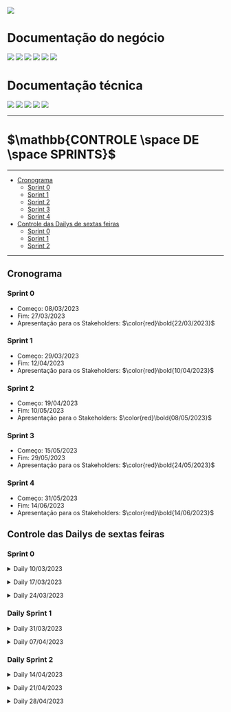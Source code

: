 
[![](https://img.shields.io/badge/Home-000000?style=for-the-badge&logo=markdown&logoColor=white)](home)

# Documentação do negócio
[![](https://img.shields.io/badge/Sprints-FF7518?style=for-the-badge&logo=markdown&logoColor=black)](sprints)
[![](https://img.shields.io/badge/Requisitos-000000?style=for-the-badge&logo=markdown&logoColor=white)](requisitos)
[![](https://img.shields.io/badge/Processos-000000?style=for-the-badge&logo=markdown&logoColor=white)](processos)
[![](https://img.shields.io/badge/Gerência-000000?style=for-the-badge&logo=markdown&logoColor=white)](gerencia)
[![](https://img.shields.io/badge/Horários-000000?style=for-the-badge&logo=markdown&logoColor=white)](horarios)
[![](https://img.shields.io/badge/squads-000000?style=for-the-badge&logo=markdown&logoColor=white)](squads)

# Documentação técnica
[![](https://img.shields.io/badge/Arquitetura-000000?style=for-the-badge&logo=markdown&logoColor=white)](arquitetura)
[![](https://img.shields.io/badge/Mockups-000000?style=for-the-badge&logo=markdown&logoColor=white)](mockups)
[![](https://img.shields.io/badge/Banco_de_dados-000000?style=for-the-badge&logo=markdown&logoColor=white)](banco_dados)
[![](https://img.shields.io/badge/Instalação-000000?style=for-the-badge&logo=markdown&logoColor=white)](instalacao)
[![](https://img.shields.io/badge/Configuração-000000?style=for-the-badge&logo=markdown&logoColor=white)](configuracao)

---
# $`\mathbb{CONTROLE \space DE \space SPRINTS}`$
---

- [Cronograma](#cronograma)
    - [Sprint 0](#sprint-0)
    - [Sprint 1](#sprint-1)
    - [Sprint 2](#sprint-2)
    - [Sprint 3](#sprint-3)
    - [Sprint 4](#sprint-4)
- [Controle das Dailys de sextas feiras](#controle-das-dailys-de-sextas-feiras)
    - [Sprint 0](#daily-sprint-0)
    - [Sprint 1](#daily-sprint-1)
    - [Sprint 2](#daily-sprint-2)

---

## Cronograma

### Sprint 0

- Começo: 08/03/2023 
- Fim: 27/03/2023
- Apresentação para os Stakeholders: $`\color{red}\bold{22/03/2023}`$

### Sprint 1

- Começo: 29/03/2023
- Fim: 12/04/2023
- Apresentação para os Stakeholders: $`\color{red}\bold{10/04/2023}`$

### Sprint 2

- Começo: 19/04/2023
- Fim: 10/05/2023
- Apresentação para o Stakeholders: $`\color{red}\bold{08/05/2023}`$

### Sprint 3

- Começo: 15/05/2023
- Fim: 29/05/2023
- Apresentação para os Stakeholders: $`\color{red}\bold{24/05/2023}`$

### Sprint 4

- Começo: 31/05/2023
- Fim: 14/06/2023
- Apresentação para os Stakeholders: $`\color{red}\bold{14/06/2023}`$

## Controle das Dailys de sextas feiras

### Sprint 0

<p>
<details>
<summary>Daily 10/03/2023</summary>

```mermaid
pie title Daily 10/03 - Sprint 0
    "Participaram - 3" : 3
    "Não participaram - 15" : 15
```

<h3>Participantes</h3>
<table>
  <tr>
    <th>Nome</th>
    <th>Nível</th>
    <th>Presença</th>
  </tr>
  <tr>
    <td>Brenda Pereira</td>
    <td>AGES I</td>
    <td>✅❌</td>
  </tr>
  <tr>
    <td>Carolina Ferreira</td>
    <td>AGES I</td>
    <td>✅❌</td>
  </tr>
  <tr>
    <td>Davi Oliveira</td>
    <td>AGES I</td>
    <td>✅❌</td>
  </tr>
  <tr>
    <td>Felipe Freitas</td>
    <td>AGES I</td>
    <td>✅❌</td>
  </tr>
  <tr>
    <td>Gabriel Giaretta</td>
    <td>AGES I</td>
    <td>✅❌</td>
  </tr>
  <tr>
    <td>Gabriel Ferreira</td>
    <td>AGES I</td>
    <td>✅❌</td>
  </tr>
  <tr>
    <td>Guilherme Pereira</td>
    <td>AGES I</td>
    <td>✅❌</td>
  </tr>
  <tr>
    <td>Matheus Caçabuena</td>
    <td>AGES I</td>
    <td>✅❌</td>
  </tr>
  <tr>
    <td>Arthur Mariano</td>
    <td>AGES II</td>
    <td>✅❌</td>
  </tr>
  <tr>
    <td>Israel Garcia</td>
    <td>AGES II</td>
    <td>✅❌</td>
  </tr>
  <tr>
    <td>Marcello Marcon</td>
    <td>AGES II</td>
    <td>✅❌</td>
  </tr>
  <tr>
    <td>Pedro Carlucci</td>
    <td>AGES II</td>
    <td>✅❌</td>
  </tr>
  <tr>
    <td>Arthur Ibarra</td>
    <td>AGES III</td>
    <td>✅❌</td>
  </tr>
  <tr>
    <td>Kevin Ribas</td>
    <td>AGES III</td>
    <td>✅❌</td>
  </tr>
  <tr>
    <td>Lucas Susin</td>
    <td>AGES III</td>
    <td>✅❌</td>
  </tr>
  <tr>
    <td>David Bertrand</td>
    <td>AGES IV</td>
    <td>✅❌</td>
  </tr>
  <tr>
    <td>Gabriel Fanto</td>
    <td>AGES IV</td>
    <td>✅❌</td>
  </tr>
  <tr>
    <td>Luiz Eduardo</td>
    <td>AGES IV</td>
    <td>✅❌</td>
  </tr>
</table>

</details>
</p>

<p>
<details>
<summary>Daily 17/03/2023</summary>

```mermaid
pie title Daily 17/03 - Sprint 0
    "Participaram - 13" : 13
    "Não participaram - 5" : 5
```

<h3>Participantes</h3>
<table>
  <tr>
    <th>Nome</th>
    <th>Nível</th>
    <th>Presença</th>
  </tr>
  <tr>
    <td>Brenda Pereira</td>
    <td>AGES I</td>
    <td>✅❌</td>
  </tr>
  <tr>
    <td>Carolina Ferreira</td>
    <td>AGES I</td>
    <td>✅❌</td>
  </tr>
  <tr>
    <td>Davi Oliveira</td>
    <td>AGES I</td>
    <td>✅❌</td>
  </tr>
  <tr>
    <td>Felipe Freitas</td>
    <td>AGES I</td>
    <td>✅❌</td>
  </tr>
  <tr>
    <td>Gabriel Giaretta</td>
    <td>AGES I</td>
    <td>✅❌</td>
  </tr>
  <tr>
    <td>Gabriel Ferreira</td>
    <td>AGES I</td>
    <td>✅❌</td>
  </tr>
  <tr>
    <td>Guilherme Pereira</td>
    <td>AGES I</td>
    <td>✅❌</td>
  </tr>
  <tr>
    <td>Matheus Caçabuena</td>
    <td>AGES I</td>
    <td>✅❌</td>
  </tr>
  <tr>
    <td>Arthur Mariano</td>
    <td>AGES II</td>
    <td>✅❌</td>
  </tr>
  <tr>
    <td>Israel Garcia</td>
    <td>AGES II</td>
    <td>✅❌</td>
  </tr>
  <tr>
    <td>Marcello Marcon</td>
    <td>AGES II</td>
    <td>✅❌</td>
  </tr>
  <tr>
    <td>Pedro Carlucci</td>
    <td>AGES II</td>
    <td>✅❌</td>
  </tr>
  <tr>
    <td>Arthur Ibarra</td>
    <td>AGES III</td>
    <td>✅❌</td>
  </tr>
  <tr>
    <td>Kevin Ribas</td>
    <td>AGES III</td>
    <td>✅❌</td>
  </tr>
  <tr>
    <td>Lucas Susin</td>
    <td>AGES III</td>
    <td>✅❌</td>
  </tr>
  <tr>
    <td>David Bertrand</td>
    <td>AGES IV</td>
    <td>✅❌</td>
  </tr>
  <tr>
    <td>Gabriel Fanto</td>
    <td>AGES IV</td>
    <td>✅❌</td>
  </tr>
  <tr>
    <td>Luiz Eduardo</td>
    <td>AGES IV</td>
    <td>✅❌</td>
  </tr>
</table>

</details>
</p>

<p>
<details>
<summary>Daily 24/03/2023</summary>

```mermaid
pie title Daily 24/03 - Sprint 0
    "Participaram - 8" : 8
    "Não participaram - 10" : 10
```

<h3>Participantes</h3>
<table>
  <tr>
    <th>Nome</th>
    <th>Nível</th>
    <th>Presença</th>
  </tr>
  <tr>
    <td>Brenda Pereira</td>
    <td>AGES I</td>
    <td>✅❌</td>
  </tr>
  <tr>
    <td>Carolina Ferreira</td>
    <td>AGES I</td>
    <td>✅❌</td>
  </tr>
  <tr>
    <td>Davi Oliveira</td>
    <td>AGES I</td>
    <td>✅❌</td>
  </tr>
  <tr>
    <td>Felipe Freitas</td>
    <td>AGES I</td>
    <td>✅❌</td>
  </tr>
  <tr>
    <td>Gabriel Giaretta</td>
    <td>AGES I</td>
    <td>✅❌</td>
  </tr>
  <tr>
    <td>Gabriel Ferreira</td>
    <td>AGES I</td>
    <td>✅❌</td>
  </tr>
  <tr>
    <td>Guilherme Pereira</td>
    <td>AGES I</td>
    <td>✅❌</td>
  </tr>
  <tr>
    <td>Matheus Caçabuena</td>
    <td>AGES I</td>
    <td>✅❌</td>
  </tr>
  <tr>
    <td>Arthur Mariano</td>
    <td>AGES II</td>
    <td>✅❌</td>
  </tr>
  <tr>
    <td>Israel Garcia</td>
    <td>AGES II</td>
    <td>✅❌</td>
  </tr>
  <tr>
    <td>Marcello Marcon</td>
    <td>AGES II</td>
    <td>✅❌</td>
  </tr>
  <tr>
    <td>Pedro Carlucci</td>
    <td>AGES II</td>
    <td>✅❌</td>
  </tr>
  <tr>
    <td>Arthur Ibarra</td>
    <td>AGES III</td>
    <td>✅❌</td>
  </tr>
  <tr>
    <td>Kevin Ribas</td>
    <td>AGES III</td>
    <td>✅❌</td>
  </tr>
  <tr>
    <td>Lucas Susin</td>
    <td>AGES III</td>
    <td>✅❌</td>
  </tr>
  <tr>
    <td>David Bertrand</td>
    <td>AGES IV</td>
    <td>✅❌</td>
  </tr>
  <tr>
    <td>Gabriel Fanto</td>
    <td>AGES IV</td>
    <td>✅❌</td>
  </tr>
  <tr>
    <td>Luiz Eduardo</td>
    <td>AGES IV</td>
    <td>✅❌</td>
  </tr>
</table>

</details>
</p>

### Daily Sprint 1

<p>
<details>
<summary>Daily 31/03/2023</summary>

```mermaid
pie title Daily 31/03 - Sprint 1
    "Participaram - 13" : 13
    "Não participaram - 5" : 5
```

<h3>Participantes</h3>
<table>
  <tr>
    <th>Nome</th>
    <th>Nível</th>
    <th>Presença</th>
  </tr>
  <tr>
    <td>Brenda Pereira</td>
    <td>AGES I</td>
    <td>✅❌</td>
  </tr>
  <tr>
    <td>Carolina Ferreira</td>
    <td>AGES I</td>
    <td>✅❌</td>
  </tr>
  <tr>
    <td>Davi Oliveira</td>
    <td>AGES I</td>
    <td>✅❌</td>
  </tr>
  <tr>
    <td>Felipe Freitas</td>
    <td>AGES I</td>
    <td>✅❌</td>
  </tr>
  <tr>
    <td>Gabriel Giaretta</td>
    <td>AGES I</td>
    <td>✅❌</td>
  </tr>
  <tr>
    <td>Gabriel Ferreira</td>
    <td>AGES I</td>
    <td>✅❌</td>
  </tr>
  <tr>
    <td>Guilherme Pereira</td>
    <td>AGES I</td>
    <td>✅❌</td>
  </tr>
  <tr>
    <td>Matheus Caçabuena</td>
    <td>AGES I</td>
    <td>✅❌</td>
  </tr>
  <tr>
    <td>Arthur Mariano</td>
    <td>AGES II</td>
    <td>✅❌</td>
  </tr>
  <tr>
    <td>Israel Garcia</td>
    <td>AGES II</td>
    <td>✅❌</td>
  </tr>
  <tr>
    <td>Marcello Marcon</td>
    <td>AGES II</td>
    <td>✅❌</td>
  </tr>
  <tr>
    <td>Pedro Carlucci</td>
    <td>AGES II</td>
    <td>✅❌</td>
  </tr>
  <tr>
    <td>Arthur Ibarra</td>
    <td>AGES III</td>
    <td>✅❌</td>
  </tr>
  <tr>
    <td>Kevin Ribas</td>
    <td>AGES III</td>
    <td>✅❌</td>
  </tr>
  <tr>
    <td>Lucas Susin</td>
    <td>AGES III</td>
    <td>✅❌</td>
  </tr>
  <tr>
    <td>David Bertrand</td>
    <td>AGES IV</td>
    <td>✅❌</td>
  </tr>
  <tr>
    <td>Gabriel Fanto</td>
    <td>AGES IV</td>
    <td>✅❌</td>
  </tr>
  <tr>
    <td>Luiz Eduardo</td>
    <td>AGES IV</td>
    <td>✅❌</td>
  </tr>
</table>

</details>
</p>

<p>
<details>
<summary>Daily 07/04/2023</summary>

```mermaid
pie title Daily 07/04 - Sprint 1
    "Participaram - 5" : 5
    "Não participaram - 13" : 13
```

<h3>Participantes</h3>
<table>
  <tr>
    <th>Nome</th>
    <th>Nível</th>
    <th>Presença</th>
  </tr>
  <tr>
    <td>Brenda Pereira</td>
    <td>AGES I</td>
    <td>✅❌</td>
  </tr>
  <tr>
    <td>Carolina Ferreira</td>
    <td>AGES I</td>
    <td>✅❌</td>
  </tr>
  <tr>
    <td>Davi Oliveira</td>
    <td>AGES I</td>
    <td>✅❌</td>
  </tr>
  <tr>
    <td>Felipe Freitas</td>
    <td>AGES I</td>
    <td>✅❌</td>
  </tr>
  <tr>
    <td>Gabriel Giaretta</td>
    <td>AGES I</td>
    <td>✅❌</td>
  </tr>
  <tr>
    <td>Gabriel Ferreira</td>
    <td>AGES I</td>
    <td>✅❌</td>
  </tr>
  <tr>
    <td>Guilherme Pereira</td>
    <td>AGES I</td>
    <td>✅❌</td>
  </tr>
  <tr>
    <td>Matheus Caçabuena</td>
    <td>AGES I</td>
    <td>✅❌</td>
  </tr>
  <tr>
    <td>Arthur Mariano</td>
    <td>AGES II</td>
    <td>✅❌</td>
  </tr>
  <tr>
    <td>Israel Garcia</td>
    <td>AGES II</td>
    <td>✅❌</td>
  </tr>
  <tr>
    <td>Marcello Marcon</td>
    <td>AGES II</td>
    <td>✅❌</td>
  </tr>
  <tr>
    <td>Pedro Carlucci</td>
    <td>AGES II</td>
    <td>✅❌</td>
  </tr>
  <tr>
    <td>Arthur Ibarra</td>
    <td>AGES III</td>
    <td>✅❌</td>
  </tr>
  <tr>
    <td>Kevin Ribas</td>
    <td>AGES III</td>
    <td>✅❌</td>
  </tr>
  <tr>
    <td>Lucas Susin</td>
    <td>AGES III</td>
    <td>✅❌</td>
  </tr>
  <tr>
    <td>David Bertrand</td>
    <td>AGES IV</td>
    <td>✅❌</td>
  </tr>
  <tr>
    <td>Gabriel Fanto</td>
    <td>AGES IV</td>
    <td>✅❌</td>
  </tr>
  <tr>
    <td>Luiz Eduardo</td>
    <td>AGES IV</td>
    <td>✅❌</td>
  </tr>
</table>

</details>
</p>

### Daily Sprint 2

<p>
<details>
<summary>Daily 14/04/2023</summary>

```mermaid
pie title Daily 14/04 - Sprint 2
    "Participaram - 14" : 14
    "Não participaram - 4" : 4
```

<h3>Participantes</h3>
<table>
  <tr>
    <th>Nome</th>
    <th>Nível</th>
    <th>Presença</th>
  </tr>
  <tr>
    <td>Brenda Pereira</td>
    <td>AGES I</td>
    <td>✅❌</td>
  </tr>
  <tr>
    <td>Carolina Ferreira</td>
    <td>AGES I</td>
    <td>✅❌</td>
  </tr>
  <tr>
    <td>Davi Oliveira</td>
    <td>AGES I</td>
    <td>✅❌</td>
  </tr>
  <tr>
    <td>Felipe Freitas</td>
    <td>AGES I</td>
    <td>✅❌</td>
  </tr>
  <tr>
    <td>Gabriel Giaretta</td>
    <td>AGES I</td>
    <td>✅❌</td>
  </tr>
  <tr>
    <td>Gabriel Ferreira</td>
    <td>AGES I</td>
    <td>✅❌</td>
  </tr>
  <tr>
    <td>Guilherme Pereira</td>
    <td>AGES I</td>
    <td>✅❌</td>
  </tr>
  <tr>
    <td>Matheus Caçabuena</td>
    <td>AGES I</td>
    <td>✅❌</td>
  </tr>
  <tr>
    <td>Arthur Mariano</td>
    <td>AGES II</td>
    <td>✅❌</td>
  </tr>
  <tr>
    <td>Israel Garcia</td>
    <td>AGES II</td>
    <td>✅❌</td>
  </tr>
  <tr>
    <td>Marcello Marcon</td>
    <td>AGES II</td>
    <td>✅❌</td>
  </tr>
  <tr>
    <td>Pedro Carlucci</td>
    <td>AGES II</td>
    <td>✅❌</td>
  </tr>
  <tr>
    <td>Arthur Ibarra</td>
    <td>AGES III</td>
    <td>✅❌</td>
  </tr>
  <tr>
    <td>Kevin Ribas</td>
    <td>AGES III</td>
    <td>✅❌</td>
  </tr>
  <tr>
    <td>Lucas Susin</td>
    <td>AGES III</td>
    <td>✅❌</td>
  </tr>
  <tr>
    <td>David Bertrand</td>
    <td>AGES IV</td>
    <td>✅❌</td>
  </tr>
  <tr>
    <td>Gabriel Fanto</td>
    <td>AGES IV</td>
    <td>✅❌</td>
  </tr>
  <tr>
    <td>Luiz Eduardo</td>
    <td>AGES IV</td>
    <td>✅❌</td>
  </tr>
</table>

</details>
</p>

<p>
<details>
<summary>Daily 21/04/2023</summary>

```mermaid
pie title Daily 21/04 - Sprint 2
    "Participaram - 17" : 17
    "Não participaram - 1" : 1
```

<h3>Participantes</h3>
<table>
  <tr>
    <th>Nome</th>
    <th>Nível</th>
    <th>Presença</th>
  </tr>
  <tr>
    <td>Brenda Pereira</td>
    <td>AGES I</td>
    <td>✅❌</td>
  </tr>
  <tr>
    <td>Carolina Ferreira</td>
    <td>AGES I</td>
    <td>✅❌</td>
  </tr>
  <tr>
    <td>Davi Oliveira</td>
    <td>AGES I</td>
    <td>✅❌</td>
  </tr>
  <tr>
    <td>Felipe Freitas</td>
    <td>AGES I</td>
    <td>✅❌</td>
  </tr>
  <tr>
    <td>Gabriel Giaretta</td>
    <td>AGES I</td>
    <td>✅❌</td>
  </tr>
  <tr>
    <td>Gabriel Ferreira</td>
    <td>AGES I</td>
    <td>✅❌</td>
  </tr>
  <tr>
    <td>Guilherme Pereira</td>
    <td>AGES I</td>
    <td>✅❌</td>
  </tr>
  <tr>
    <td>Matheus Caçabuena</td>
    <td>AGES I</td>
    <td>✅❌</td>
  </tr>
  <tr>
    <td>Arthur Mariano</td>
    <td>AGES II</td>
    <td>✅❌</td>
  </tr>
  <tr>
    <td>Israel Garcia</td>
    <td>AGES II</td>
    <td>✅❌</td>
  </tr>
  <tr>
    <td>Marcello Marcon</td>
    <td>AGES II</td>
    <td>✅❌</td>
  </tr>
  <tr>
    <td>Pedro Carlucci</td>
    <td>AGES II</td>
    <td>✅❌</td>
  </tr>
  <tr>
    <td>Arthur Ibarra</td>
    <td>AGES III</td>
    <td>✅❌</td>
  </tr>
  <tr>
    <td>Kevin Ribas</td>
    <td>AGES III</td>
    <td>✅❌</td>
  </tr>
  <tr>
    <td>Lucas Susin</td>
    <td>AGES III</td>
    <td>✅❌</td>
  </tr>
  <tr>
    <td>David Bertrand</td>
    <td>AGES IV</td>
    <td>✅❌</td>
  </tr>
  <tr>
    <td>Gabriel Fanto</td>
    <td>AGES IV</td>
    <td>✅❌</td>
  </tr>
  <tr>
    <td>Luiz Eduardo</td>
    <td>AGES IV</td>
    <td>✅❌</td>
  </tr>
</table>

</details>
</p>

<p>
<details>
<summary>Daily 28/04/2023</summary>

```mermaid
pie title Daily 28/04 - Sprint 2
    "Participaram - 5": 5
    "Não participaram - 13": 13
```

<h3>Participantes</h3>
<table>
  <tr>
    <th>Nome</th>
    <th>Nível</th>
    <th>Presença</th>
  </tr>
  <tr>
    <td>Brenda Pereira</td>
    <td>AGES I</td>
    <td>✅❌</td>
  </tr>
  <tr>
    <td>Carolina Ferreira</td>
    <td>AGES I</td>
    <td>✅❌</td>
  </tr>
  <tr>
    <td>Davi Oliveira</td>
    <td>AGES I</td>
    <td>✅❌</td>
  </tr>
  <tr>
    <td>Felipe Freitas</td>
    <td>AGES I</td>
    <td>✅❌</td>
  </tr>
  <tr>
    <td>Gabriel Giaretta</td>
    <td>AGES I</td>
    <td>✅❌</td>
  </tr>
  <tr>
    <td>Gabriel Ferreira</td>
    <td>AGES I</td>
    <td>✅❌</td>
  </tr>
  <tr>
    <td>Guilherme Pereira</td>
    <td>AGES I</td>
    <td>✅❌</td>
  </tr>
  <tr>
    <td>Matheus Caçabuena</td>
    <td>AGES I</td>
    <td>✅❌</td>
  </tr>
  <tr>
    <td>Arthur Mariano</td>
    <td>AGES II</td>
    <td>✅❌</td>
  </tr>
  <tr>
    <td>Israel Garcia</td>
    <td>AGES II</td>
    <td>✅❌</td>
  </tr>
  <tr>
    <td>Marcello Marcon</td>
    <td>AGES II</td>
    <td>✅❌</td>
  </tr>
  <tr>
    <td>Pedro Carlucci</td>
    <td>AGES II</td>
    <td>✅❌</td>
  </tr>
  <tr>
    <td>Arthur Ibarra</td>
    <td>AGES III</td>
    <td>✅❌</td>
  </tr>
  <tr>
    <td>Kevin Ribas</td>
    <td>AGES III</td>
    <td>✅❌</td>
  </tr>
  <tr>
    <td>Lucas Susin</td>
    <td>AGES III</td>
    <td>✅❌</td>
  </tr>
  <tr>
    <td>David Bertrand</td>
    <td>AGES IV</td>
    <td>✅❌</td>
  </tr>
  <tr>
    <td>Gabriel Fanto</td>
    <td>AGES IV</td>
    <td>✅❌</td>
  </tr>
  <tr>
    <td>Luiz Eduardo</td>
    <td>AGES IV</td>
    <td>✅❌</td>
  </tr>
</table>

</details>
</p>
